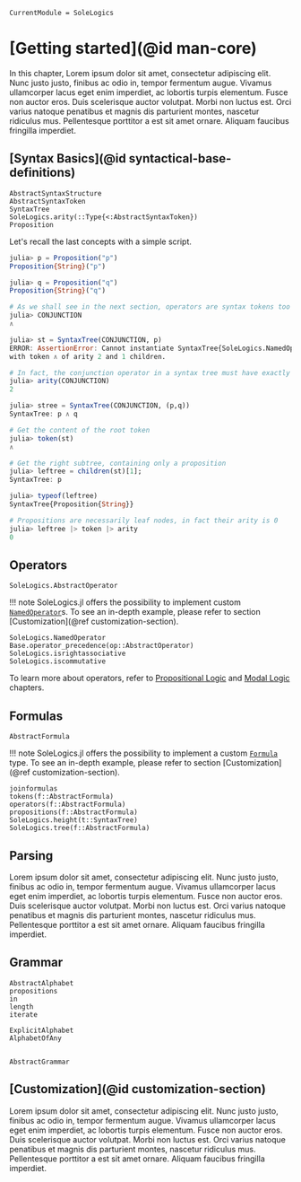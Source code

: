 ```@meta
CurrentModule = SoleLogics
```

# [Getting started](@id man-core)

In this chapter, Lorem ipsum dolor sit amet, consectetur adipiscing elit. Nunc justo justo, finibus ac odio in, tempor fermentum augue. Vivamus ullamcorper lacus eget enim imperdiet, ac lobortis turpis elementum. Fusce non auctor eros. Duis scelerisque auctor volutpat. Morbi non luctus est. Orci varius natoque penatibus et magnis dis parturient montes, nascetur ridiculus mus. Pellentesque porttitor a est sit amet ornare. Aliquam faucibus fringilla imperdiet.

## [Syntax Basics](@id syntactical-base-definitions)

```@docs
AbstractSyntaxStructure
AbstractSyntaxToken
SyntaxTree
SoleLogics.arity(::Type{<:AbstractSyntaxToken})
Proposition
```

Let's recall the last concepts with a simple script.

```julia
julia> p = Proposition("p")
Proposition{String}("p")

julia> q = Proposition("q")
Proposition{String}("q")

# As we shall see in the next section, operators are syntax tokens too
julia> CONJUNCTION
∧

julia> st = SyntaxTree(CONJUNCTION, p)
ERROR: AssertionError: Cannot instantiate SyntaxTree{SoleLogics.NamedOperator{:∧}} 
with token ∧ of arity 2 and 1 children.

# In fact, the conjunction operator in a syntax tree must have exactly 2 children 
julia> arity(CONJUNCTION)
2

julia> stree = SyntaxTree(CONJUNCTION, (p,q))
SyntaxTree: p ∧ q

# Get the content of the root token
julia> token(st)
∧

# Get the right subtree, containing only a proposition
julia> leftree = children(st)[1]; 
SyntaxTree: p

julia> typeof(leftree)
SyntaxTree{Proposition{String}}

# Propositions are necessarily leaf nodes, in fact their arity is 0
julia> leftree |> token |> arity
0
```

## Operators

```@docs
SoleLogics.AbstractOperator
```
!!! note
    SoleLogics.jl offers the possibility to implement custom [`NamedOperator`](@ref)s. To see an in-depth example, please refer to section [Customization](@ref customization-section).

```@docs
SoleLogics.NamedOperator
Base.operator_precedence(op::AbstractOperator)
SoleLogics.isrightassociative
SoleLogics.iscommutative
```

To learn more about operators, refer to [Propositional Logic](@ref) and [Modal Logic](@ref) chapters.

## Formulas

```@docs
AbstractFormula
```

!!! note
    SoleLogics.jl offers the possibility to implement a custom [`Formula`](@ref) type. To see an in-depth example, please refer to section [Customization](@ref customization-section).

```@docs
joinformulas
tokens(f::AbstractFormula)
operators(f::AbstractFormula)
propositions(f::AbstractFormula)
SoleLogics.height(t::SyntaxTree)
SoleLogics.tree(f::AbstractFormula)
```

## Parsing
Lorem ipsum dolor sit amet, consectetur adipiscing elit. Nunc justo justo, finibus ac odio in, tempor fermentum augue. Vivamus ullamcorper lacus eget enim imperdiet, ac lobortis turpis elementum. Fusce non auctor eros. Duis scelerisque auctor volutpat. Morbi non luctus est. Orci varius natoque penatibus et magnis dis parturient montes, nascetur ridiculus mus. Pellentesque porttitor a est sit amet ornare. Aliquam faucibus fringilla imperdiet.


## Grammar

```@docs
AbstractAlphabet
propositions
in
length
iterate

ExplicitAlphabet
AlphabetOfAny


AbstractGrammar
```

## [Customization](@id customization-section)
Lorem ipsum dolor sit amet, consectetur adipiscing elit. Nunc justo justo, finibus ac odio in, tempor fermentum augue. Vivamus ullamcorper lacus eget enim imperdiet, ac lobortis turpis elementum. Fusce non auctor eros. Duis scelerisque auctor volutpat. Morbi non luctus est. Orci varius natoque penatibus et magnis dis parturient montes, nascetur ridiculus mus. Pellentesque porttitor a est sit amet ornare. Aliquam faucibus fringilla imperdiet.